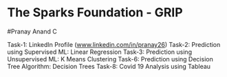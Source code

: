 # The Sparks Foundation - GRIP

#Pranay Anand C

Task-1: LinkedIn Profile (www.linkedin.com/in/pranay26)
Task-2: Prediction using Supervised ML: Linear Regression
Task-3: Prediction using Unsupervised ML: K Means Clustering
Task-6: Prediction using Decision Tree Algorithm: Decision Trees
Task-8: Covid 19 Analysis using Tableau

